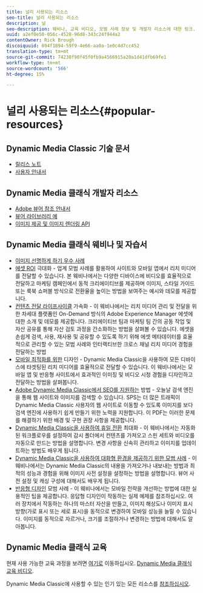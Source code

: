 ```yaml
---
title: 널리 사용되는 리소스
seo-title: 널리 사용되는 리소스
description: 널
seo-description: 웨비나, 교육 비디오, 모범 사례 정보 및 개발자 리소스에 대한 링크.
uuid: a2ef0e50-056c-4528-96d8-343c24f944a2
contentOwner: Rick Brough
discoiquuid: 094f1894-59f9-4e66-aa0a-1e0c4d7cc452
translation-type: tm+mt
source-git-commit: 74238f90f45f0fb9a4566915a20a1d41dfb69fe1
workflow-type: tm+mt
source-wordcount: '566'
ht-degree: 15%

---
```



# 널리 사용되는 리소스{#popular-resources}

## Dynamic Media Classic 기술 문서

* [릴리스 노트](https://docs.adobe.com/content/help/en/dynamic-media-developer-resources/release-notes/s7rn2017.html)
* [사용자 안내서](introduction.md)

## Dynamic Media 클래식 개발자 리소스

* [Adobe 뷰어 참조 안내서](https://docs.adobe.com/content/help/en/dynamic-media-developer-resources/library/home.html)
* [뷰어 라이브러리 예](https://landing.adobe.com/en/na/dynamic-media/ctir-2755/live-demos.html)
* [이미지 제공 및 이미지 렌더링 API](https://docs.adobe.com/content/help/en/dynamic-media-developer-resources/image-serving-api/home.html)

## Dynamic Media 클래식 웨비나 및 자습서

* [이미지 선명하게 하기 우수 사례](/help/assets/s7_sharpening_images.pdf)
* [에셋 ROI](https://adobecustomersuccess.adobeconnect.com/p5ar3hfrrec/?launcher=false&amp;fcsContent=true&amp;pbMode=normal&amp;proto=true) 극대화 - 업계 모범 사례를 활용하여 사이트와 모바일 앱에서 리치 미디어를 전달할 수 있습니다. 본 웨비나에서는 다양한 디바이스에 비디오를 효율적으로 전달하고 마케팅 캠페인에서 동적 크리에이티브를 제공하며 이미지, 스타일 가이드 또는 룩북 쇼퍼블 방식으로 전환율을 높이는 방법을 보여주는 예시와 데모를 제공합니다.
* [컨텐츠 전달 라이프사이클](https://adobecustomersuccess.adobeconnect.com/p88ducm9pqv/) 가속화 - 이 웨비나에서는 리치 미디어 관리 및 전달을 위한 차세대 플랫폼인 On-Demand 방식의 Adobe Experience Manager 에셋에 대한 소개 및 데모를 제공합니다. 크리에이티브 팀과 마케팅 팀 간의 공동 작업 및 자산 공유를 통해 자산 검토 과정을 간소화하는 방법을 살펴볼 수 있습니다. 에셋을 손쉽게 검색, 사용, 재사용 및 공유할 수 있도록 하기 위해 에셋 메타데이터를 효율적으로 관리할 수 있는 모범 사례와 인터랙티브한 크로스 채널 리치 미디어 경험을 전달하는 방법
* [모바일 최적화를 위한](https://adobecustomersuccess.adobeconnect.com/p6oqd3wydif/?launcher=false&amp;fcsContent=true&amp;pbMode=normal&amp;proto=true) 디자인 - Dynamic Media Classic을 사용하여 모든 디바이스에 타겟팅된 리치 미디어를 효율적으로 전달할 수 있습니다. 이 웨비나에서는 모바일 앱 및 반응형 사이트에서 효과적인 이미징 및 비디오 시청 경험을 디자인하고 전달하는 방법을 살펴봅니다.
* [Adobe Dynamic Media Classic에서 SEO를 지원하는](/help/assets/s7_seo.pdf) 방법 - 오늘날 검색 엔진을 통해 웹 사이트와 이미지를 검색할 수 있습니다. SPS는 더 많은 트래픽이 Dynamic Media Classic 사용자의 웹 사이트로 이동할 수 있도록 이미지를 보다 검색 엔진에 사용하기 쉽게 만들기 위한 노력을 지원합니다. 이 PDF는 이러한 문제를 해결하기 위한 배경 및 구현 권장 사항을 제공합니다.
* [Dynamic Media Classic을 사용하여 휴일 전환](https://adobecustomersuccess.adobeconnect.com/p32n1yr85c9/?proto=true) 최대화 - 이 웨비나에서는 자동화된 워크플로우를 설정하여 감시 폴더에서 컨텐츠를 가져오고 스핀 세트와 비디오를 자동으로 만드는 방법을 설명합니다. 변경 사항을 신속히 관리하고 이미지를 업데이트하는 방법도 배우게 됩니다.
* [Dynamic Media Classic을 사용하여 대화형 환경을 제공하기 위한 모범 사례](https://seminars.adobeconnect.com/p7wb8ej3u6d/) - 이 웨비나에서는 Dynamic Media Classic의 내용을 가져오거나 내보내는 방법과 최적의 성능과 경험을 위해 이미지 사전 설정을 설정하는 방법을 설명합니다. 뷰어 사전 설정 및 캐싱 구성에 대해서도 배우게 됩니다.
* [반응형 디자인](https://offers.adobe.com/en/na/marketing/landings/_40458_responsive_design_live_on_demand_webinar.html) 모범 사례 - 이 웨비나에서는 모바일 전략을 개선하는 방법에 대한 실용적인 팁을 제공합니다. 응답형 디자인이 작동하는 실제 예제를 참조하십시오. 여러 장치에서 작동하는 하나의 마스터 자산을 만들고, 이미지 해상도나 이미지 표시 방향(가로 표시 또는 세로 표시)을 동적으로 변경하여 모바일 성능을 늘릴 수 있습니다. 이미지를 동적으로 자르거나, 크기를 조절하거나 변경하는 방법에 대해서도 알아봅니다.

## Dynamic Media 클래식 교육

현재 사용 가능한 교육 과정을 보려면 [여기로](https://training.adobe.com/training/courses.html#product=adobe-scene7) 이동하십시오.
[Dynamic Media 클래식 교육 비디오](https://docs.adobe.com/content/help/en/dynamic-media-classic/using/intro/training-videos.html).

Dynamic Media Classic에 사용할 수 있는 인기 있는 모든 리소스를 [참조하십시오](home.md).